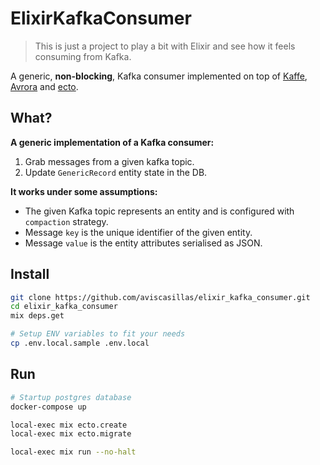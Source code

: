 # ElixirKafkaConsumer

> This is just a project to play a bit with Elixir and see how it feels consuming from Kafka.

A generic, **non-blocking**, Kafka consumer implemented on top of [Kaffe](https://github.com/spreedly/kaffe), [Avrora](https://github.com/Strech/avrora) and [ecto](https://github.com/elixir-ecto/ecto).

## What?
**A generic implementation of a Kafka consumer:**
1. Grab messages from a given kafka topic.
2. Update `GenericRecord` entity state in the DB.

**It works under some assumptions:**
- The given Kafka topic represents an entity and is configured with `compaction` strategy.
- Message `key` is the unique identifier of the given entity.
- Message `value` is the entity attributes serialised as JSON.


## Install
``` bash
git clone https://github.com/aviscasillas/elixir_kafka_consumer.git
cd elixir_kafka_consumer
mix deps.get

# Setup ENV variables to fit your needs
cp .env.local.sample .env.local
```

## Run
```bash
# Startup postgres database
docker-compose up
```

``` bash
local-exec mix ecto.create
local-exec mix ecto.migrate
```

``` bash
local-exec mix run --no-halt
```

